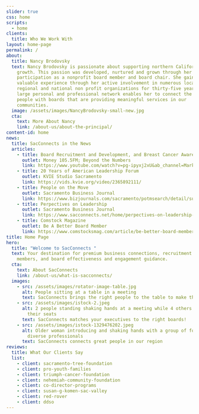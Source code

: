 ```yaml
---
slider: true
css: home
scripts:
  - home
clients:
  title: Who We Work With
layout: home-page
permalink: /
about:
  title: Nancy Brodovsky
  text: Nancy Brodovsky is passionate about supporting northern California's civic
    growth. This passion was developed, nurtured and grown through her active
    participation as a nonprofit board member and board chair. She gained
    valuable experience through her active involvement in numerous local,
    regional and national non profit organizations for thirty-five years. Her
    large personal and professional network enables her to connect the right
    people with boards that are providing meaningful services in our
    communities.
  image: /assets/images/NancyBrodovsky-small-new.jpg
  cta:
    text: More About Nancy
    link: /about-us/about-the-principal/
content-id: home
news:
  title: SacConnects in the News
  articles:
    - title: Board Recruitment and Development, and Breast Cancer Awareness
      outlet: Money 105.5FM; Beyond the Numbers
      link: https://www.youtube.com/watch?v=pg-ipyxj2xU&ab_channel=MarkBellows
    - title: 20 Years of American Leadership Forum
      outlet: KVIE Studio Sacramento
      link: https://vids.kvie.org/video/2365892111/
    - title: People on the Move
      outlet: Sacramento Business Journal
      link: https://www.bizjournals.com/sacramento/potmsearch/detail/submission/5408672/Nancy_Brodovsky
    - title: Perpectives on Leadership
      outlet: Sacramento Business Journal
      link: https://www.sacconnects.net/home/perpectives-on-leadership-1-1/
    - title: Comstock Magazine
      outlet: Be A Better Board Member
      link: https://www.comstocksmag.com/article/be-better-board-member
title: Home Page
hero:
  title: "Welcome to SacConnects "
  text: Your destination for premium business connections, recruitment of board
    members, and board effectiveness and engagement guidance.
  cta:
    text: About SacConnects
    link: /about-us/what-is-sacconnects/
  images:
    - src: /assets/images/rotator-image-table.jpg
      alt: People sitting at a table in a meeting
      text: SacConnects brings the right people to the table to make things happen!
    - src: /assets/images/istock-2.jpeg
      alt: 2 people standing shaking hands at a meeting while 4 others are clapping at
        their seats
      text: SacConnects matches your executives to the right boards!
    - src: /assets/images/istock-1329476202.jpeg
      alt: Older woman introducing and shaking hands with a group of four young
        diverse professionals
      text: SacConnects connects great people in our region
reviews:
  title: What Our Clients Say
  list:
    - client: sacramento-tree-foundation
    - client: pro-youth-families
    - client: triumph-cancer-foundation
    - client: nehemiah-community-foundation
    - client: co-director-programs
    - client: susan-g-komen-sac-valley
    - client: red-rover
    - client: ddso
---
```

